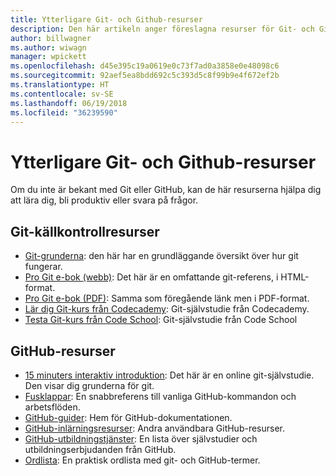 ```yaml
---
title: Ytterligare Git- och Github-resurser
description: Den här artikeln anger föreslagna resurser för Git- och GitHub-utbildning för att bidra till docs.microsoft.com.
author: billwagner
ms.author: wiwagn
manager: wpickett
ms.openlocfilehash: d45e395c19a0619e0c73f7ad0a3858e0e48098c6
ms.sourcegitcommit: 92aef5ea8bdd692c5c393d5c8f99b9e4f672ef2b
ms.translationtype: HT
ms.contentlocale: sv-SE
ms.lasthandoff: 06/19/2018
ms.locfileid: "36239590"
---
```

# <a name="additional-git-and-github-resources"></a>Ytterligare Git- och Github-resurser

Om du inte är bekant med Git eller GitHub, kan de här resurserna hjälpa dig att lära dig, bli produktiv eller svara på frågor.

## <a name="git-source-control-resources"></a>Git-källkontrollresurser

- [Git-grunderna](https://go.microsoft.com/fwlink/?linkid=853939): den här har en grundläggande översikt över hur git fungerar.
- [Pro Git e-bok (webb)](https://go.microsoft.com/fwlink/?linkid=853940): Det här är en omfattande git-referens, i HTML-format.
- [Pro Git e-bok (PDF)](https://progit2.s3.amazonaws.com/en/2016-03-22-f3531/progit-en.1084.pdf): Samma som föregående länk men i PDF-format.
- [Lär dig Git-kurs från Codecademy](https://www.codecademy.com/learn/learn-git): Git-självstudie från Codecademy.
- [Testa Git-kurs från Code School](https://www.codeschool.com/courses/try-git): Git-självstudie från Code School

## <a name="github-resources"></a>GitHub-resurser

- [15 minuters interaktiv introduktion](https://try.github.io/): Det här är en online git-självstudie. Den visar dig grunderna för git.
- [Fusklappar](https://go.microsoft.com/fwlink/?linkid=853941): En snabbreferens till vanliga GitHub-kommandon och arbetsflöden.
- [GitHub-guider](https://guides.github.com/): Hem för GitHub-dokumentationen.
- [GitHub-inlärningsresurser](https://help.github.com/articles/git-and-github-learning-resources/): Andra användbara GitHub-resurser.
- [GitHub-utbildningstjänster](https://services.github.com/training/): En lista över självstudier och utbildningserbjudanden från GitHub.
- [Ordlista](https://help.github.com/articles/github-glossary): En praktisk ordlista med git- och GitHub-termer.
